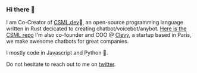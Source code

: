 ### Hi there 👋

I am Co-Creator of [CSML.dev](https://www.csml.dev)🦜, an open-source programming language written in Rust decicated to creating chatbot/voicebot/anybot.
[Here is the CSML repo](https://github.com/CSML-by-Clevy/csml-engine)
I'm also co-founder and COO @ [Clevy](https://www.clevy.io), a startup based in Paris, we make awesome chatbots for great companies.

I mostly code in Javascript and Python 🐍.

Do not hesitate to reach out to me on [twitter](https://twitter.com/bastienbotella).

